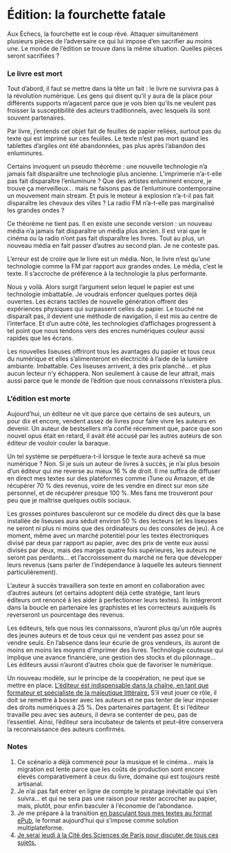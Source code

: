 # Édition: la fourchette fatale

Aux Échecs, la fourchette est le coup rêvé. Attaquer simultanément plusieurs pièces de l’adversaire ce qui lui impose d’en sacrifier au moins une. Le monde de l’édition se trouve dans la même situation. Quelles pièces seront sacrifiées ?<span id="more-15992"></span>

### Le livre est mort

Tout d’abord, il faut se mettre dans la tête un fait : le livre ne survivra pas à la révolution numérique. Les gens qui disent qu’il y aura de la place pour différents supports m’agacent parce que je vois bien qu’ils ne veulent pas froisser la susceptibilité des acteurs traditionnels, avec lesquels ils sont souvent partenaires.

Par livre, j’entends cet objet fait de feuilles de papier reliées, surtout pas du texte qui est imprimé sur ces feuilles. Le texte n’est pas mort quand les tablettes d’argiles ont été abandonnées, pas plus après l’abandon des enluminures.

Certains invoquent un pseudo théorème : une nouvelle technologie n’a jamais fait disparaître une technologie plus ancienne. L’imprimerie n’a-t-elle pas fait disparaître l’enluminure ? Que des artistes enluminent encore, je trouve ça merveilleux… mais ne faisons pas de l’enluminure contemporaine un mouvement main stream. Et puis le moteur à explosion n’a-t-il pas fait disparaître les chevaux des villes ? La radio FM n’a-t-elle pas marginalisé les grandes ondes ?

Ce théorème ne tient pas. Il en existe une seconde version : un nouveau média n’a jamais fait disparaître un média plus ancien. Il est vrai que le cinéma ou la radio n’ont pas fait disparaître les livres. Tout au plus, un nouveau média en fait passer d’autres au second plan. Je ne conteste pas.

L’erreur est de croire que le livre est un média. Non, le livre n’est qu’une technologie comme la FM par rapport aux grandes ondes. Le média, c’est le texte. Il s’accroche de préférence à la technologie la plus performante.

Nous y voilà. Alors surgit l’argument selon lequel le papier est une technologie imbattable. Je voudrais enfoncer quelques portes déjà ouvertes. Les écrans tactiles de nouvelle génération offrent des expériences physiques qui surpassent celles du papier. Le touché ne disparaît pas, il devient une méthode de navigation, il est mis au centre de l’interface. Et d’un autre côté, les technologies d’affichages progressent à tel point que nous tendons vers des encres numériques couleur aussi rapides que les écrans.

Les nouvelles liseuses offriront tous les avantages du papier et tous ceux du numérique et elles s’alimenteront en électricité à l’aide de la lumière ambiante. Imbattable. Ces liseuses arrivent, à des prix planché… et plus aucun lecteur n’y échappera. Non seulement à cause de leur attrait, mais aussi parce que le monde de l’édition que nous connaissons n’existera plus.

### L’édition est morte 

Aujourd’hui, un éditeur ne vit que parce que certains de ses auteurs, un pour dix et encore, vendent assez de livres pour faire vivre les auteurs en devenir. Un auteur de bestsellers m’a confié récemment que, parce que son nouvel opus était en retard, il avait été accusé par les autres auteurs de son éditeur de vouloir couler la baraque.

Un tel système se perpétuera-t-il lorsque le texte aura achevé sa mue numérique ? Non. Si je suis un auteur de livres à succès, je n’ai plus besoin d’un éditeur qui me reverse au mieux 16 % de droit. Il me suffira de diffuser en direct mes textes sur des plateformes comme iTune ou Amazon, et de récupérer 70 % des revenus, voire de les vendre en direct sur mon site personnel, et de récupérer presque 100 %. Mes fans me trouveront pour peu que je maîtrise quelques outils sociaux.

Les grosses pointures basculeront sur ce modèle du direct dès que la base installée de liseuses aura séduit environ 50 % des lecteurs (et les liseuses ne seront ni plus ni moins que des ordinateurs ou des consoles de jeu). À ce moment, même avec un marché potentiel pour les textes électroniques divisé par deux par rapport au papier, avec des prix de vente eux aussi divisés par deux, mais des marges quatre fois supérieures, les auteurs ne seront pas perdants… et l’accroissement du marché ne fera que développer leurs revenus (sans parler de l’indépendance à laquelle les auteurs tiennent particulièrement).

L’auteur à succès travaillera son texte en amont en collaboration avec d’autres auteurs (et certains adoptent déjà cette stratégie, tant leurs éditeurs ont renoncé à les aider à perfectionner leurs textes). Ils intégreront dans la boucle en partenaire les graphistes et les correcteurs auxquels ils reverseront un pourcentage des revenus.

Les éditeurs, tels que nous les connaissons, n’auront plus qu’un rôle auprès des jeunes auteurs et de tous ceux qui ne vendent pas assez pour se vendre seuls. En l’absence dans leur écurie de gros vendeurs, ils auront de moins en moins les moyens d’imprimer des livres. Technologie couteuse qui implique une avance financière, une gestion des stocks et du pilonnage… Les éditeurs aussi n’auront d’autres choix que de favoriser le numérique.

Un nouveau modèle, sur le principe de la coopération, ne peut que se mettre en place. [L’éditeur est indispensable dans la chaîne, en tant que formateur et spécialiste de la maïeutique littéraire.](https://tcrouzet.com/2010/04/14/ce-que-les-auteurs-gagneront/) S’il veut jouer ce rôle, il doit se remettre à bosser avec les auteurs et ne pas tenter de leur imposer des droits numériques à 25 %. Des partenaires partagent. Et si l’éditeur travaille peu avec ses auteurs, il devra se contenter de peu, pas de l’essentiel. Ainsi, l’éditeur sera incubateur de talents et peut-être conservera la reconnaissance des auteurs confirmés.

### Notes

1. Ce scénario a déjà commencé pour la musique et le cinéma… mais la migration est lente parce que les coûts de production sont encore élevés comparativement à ceux du livre, domaine qui est toujours resté artisanal.
2. Je n’ai pas fait entrer en ligne de compte le piratage inévitable qui s’en suivra… et qui ne sera pas une raison pour rester accrocher au papier, mais, plutôt, pour enfin basculer à l’économie de l’abondance.
3. Je me prépare à la transition [en basculant tous mes textes au format ePub](http://txt.tcrouzet.com/), le format aujourd’hui qui s’impose comme solution multiplateforme.
4. [Je serai jeudi à la Cité des Sciences de Paris pour discuter de tous ces sujets.](http://online.fr.milibris.com/epc/e-paperworld-programme/2010/reader/)